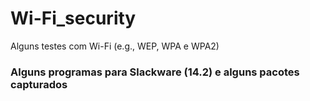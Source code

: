 # Wi-Fi_security

Alguns testes com Wi-Fi (e.g., WEP, WPA e WPA2)

### Alguns programas para Slackware (14.2) e alguns pacotes capturados
